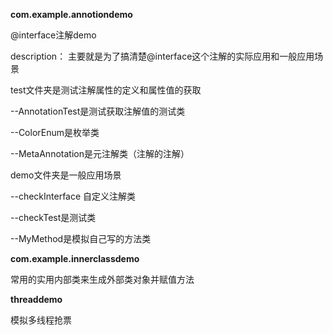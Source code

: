 **com.example.annotiondemo**

@interface注解demo

description：
主要就是为了搞清楚@interface这个注解的实际应用和一般应用场景

test文件夹是测试注解属性的定义和属性值的获取

--AnnotationTest是测试获取注解值的测试类

--ColorEnum是枚举类

--MetaAnnotation是元注解类（注解的注解）

demo文件夹是一般应用场景

--checkInterface 自定义注解类

--checkTest是测试类

--MyMethod是模拟自己写的方法类

**com.example.innerclassdemo**

常用的实用内部类来生成外部类对象并赋值方法

**threaddemo**

模拟多线程抢票